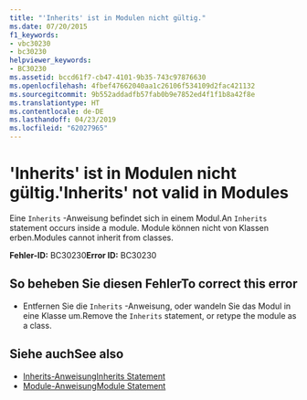 ```yaml
---
title: "'Inherits' ist in Modulen nicht gültig."
ms.date: 07/20/2015
f1_keywords:
- vbc30230
- bc30230
helpviewer_keywords:
- BC30230
ms.assetid: bccd61f7-cb47-4101-9b35-743c97876630
ms.openlocfilehash: 4fbef47662040aa1c26106f534109d2fac421132
ms.sourcegitcommit: 9b552addadfb57fab0b9e7852ed4f1f1b8a42f8e
ms.translationtype: HT
ms.contentlocale: de-DE
ms.lasthandoff: 04/23/2019
ms.locfileid: "62027965"
---
```

# <a name="inherits-not-valid-in-modules"></a><span data-ttu-id="481d6-102">'Inherits' ist in Modulen nicht gültig.</span><span class="sxs-lookup"><span data-stu-id="481d6-102">'Inherits' not valid in Modules</span></span>
<span data-ttu-id="481d6-103">Eine `Inherits` -Anweisung befindet sich in einem Modul.</span><span class="sxs-lookup"><span data-stu-id="481d6-103">An `Inherits` statement occurs inside a module.</span></span> <span data-ttu-id="481d6-104">Module können nicht von Klassen erben.</span><span class="sxs-lookup"><span data-stu-id="481d6-104">Modules cannot inherit from classes.</span></span>  
  
 <span data-ttu-id="481d6-105">**Fehler-ID:** BC30230</span><span class="sxs-lookup"><span data-stu-id="481d6-105">**Error ID:** BC30230</span></span>  
  
## <a name="to-correct-this-error"></a><span data-ttu-id="481d6-106">So beheben Sie diesen Fehler</span><span class="sxs-lookup"><span data-stu-id="481d6-106">To correct this error</span></span>  
  
- <span data-ttu-id="481d6-107">Entfernen Sie die `Inherits` -Anweisung, oder wandeln Sie das Modul in eine Klasse um.</span><span class="sxs-lookup"><span data-stu-id="481d6-107">Remove the `Inherits` statement, or retype the module as a class.</span></span>  
  
## <a name="see-also"></a><span data-ttu-id="481d6-108">Siehe auch</span><span class="sxs-lookup"><span data-stu-id="481d6-108">See also</span></span>

- [<span data-ttu-id="481d6-109">Inherits-Anweisung</span><span class="sxs-lookup"><span data-stu-id="481d6-109">Inherits Statement</span></span>](../../visual-basic/language-reference/statements/inherits-statement.md)
- [<span data-ttu-id="481d6-110">Module-Anweisung</span><span class="sxs-lookup"><span data-stu-id="481d6-110">Module Statement</span></span>](../../visual-basic/language-reference/statements/module-statement.md)
